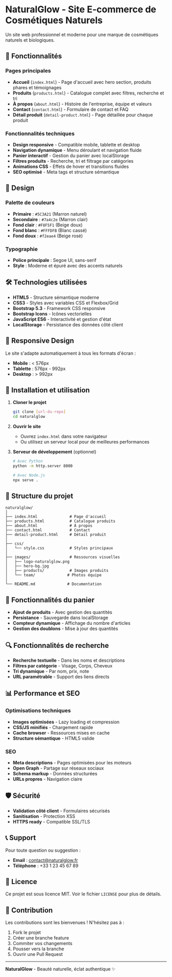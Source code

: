 # NaturalGlow - Site E-commerce de Cosmétiques Naturels

Un site web professionnel et moderne pour une marque de cosmétiques naturels et biologiques.

## 🌟 Fonctionnalités

### Pages principales
- **Accueil** (`index.html`) - Page d'accueil avec hero section, produits phares et témoignages
- **Produits** (`products.html`) - Catalogue complet avec filtres, recherche et tri
- **À propos** (`about.html`) - Histoire de l'entreprise, équipe et valeurs
- **Contact** (`contact.html`) - Formulaire de contact et FAQ
- **Détail produit** (`detail-product.html`) - Page détaillée pour chaque produit

### Fonctionnalités techniques
- **Design responsive** - Compatible mobile, tablette et desktop
- **Navigation dynamique** - Menu déroulant et navigation fluide
- **Panier interactif** - Gestion du panier avec localStorage
- **Filtres produits** - Recherche, tri et filtrage par catégories
- **Animations CSS** - Effets de hover et transitions fluides
- **SEO optimisé** - Meta tags et structure sémantique

## 🎨 Design

### Palette de couleurs
- **Primaire** : `#5C3A21` (Marron naturel)
- **Secondaire** : `#7a4c2e` (Marron clair)
- **Fond clair** : `#F8F5F1` (Beige doux)
- **Fond blanc** : `#FFFDFB` (Blanc cassé)
- **Fond doux** : `#f2eae4` (Beige rosé)

### Typographie
- **Police principale** : Segoe UI, sans-serif
- **Style** : Moderne et épuré avec des accents naturels

## 🛠️ Technologies utilisées

- **HTML5** - Structure sémantique moderne
- **CSS3** - Styles avec variables CSS et Flexbox/Grid
- **Bootstrap 5.3** - Framework CSS responsive
- **Bootstrap Icons** - Icônes vectorielles
- **JavaScript ES6** - Interactivité et gestion d'état
- **LocalStorage** - Persistance des données côté client

## 📱 Responsive Design

Le site s'adapte automatiquement à tous les formats d'écran :
- **Mobile** : < 576px
- **Tablette** : 576px - 992px  
- **Desktop** : > 992px

## 🚀 Installation et utilisation

1. **Cloner le projet**
   ```bash
   git clone [url-du-repo]
   cd naturalglow
   ```

2. **Ouvrir le site**
   - Ouvrez `index.html` dans votre navigateur
   - Ou utilisez un serveur local pour de meilleures performances

3. **Serveur de développement** (optionnel)
   ```bash
   # Avec Python
   python -m http.server 8000
   
   # Avec Node.js
   npx serve .
   ```

## 📁 Structure du projet

```
naturalglow/
│
├── index.html              # Page d'accueil
├── products.html           # Catalogue produits
├── about.html              # À propos
├── contact.html            # Contact
├── detail-product.html     # Détail produit
│
├── css/
│   └── style.css           # Styles principaux
│
├── images/                 # Ressources visuelles
│   ├── logo-naturalglow.png
│   ├── hero-bg.jpg
│   ├── products/           # Images produits
│   └── team/              # Photos équipe
│
└── README.md              # Documentation
```

## 🎯 Fonctionnalités du panier

- **Ajout de produits** - Avec gestion des quantités
- **Persistance** - Sauvegarde dans localStorage
- **Compteur dynamique** - Affichage du nombre d'articles
- **Gestion des doublons** - Mise à jour des quantités

## 🔍 Fonctionnalités de recherche

- **Recherche textuelle** - Dans les noms et descriptions
- **Filtres par catégorie** - Visage, Corps, Cheveux
- **Tri dynamique** - Par nom, prix, note
- **URL paramétrable** - Support des liens directs

## 📊 Performance et SEO

### Optimisations techniques
- **Images optimisées** - Lazy loading et compression
- **CSS/JS minifiés** - Chargement rapide
- **Cache browser** - Ressources mises en cache
- **Structure sémantique** - HTML5 valide

### SEO
- **Meta descriptions** - Pages optimisées pour les moteurs
- **Open Graph** - Partage sur réseaux sociaux
- **Schema markup** - Données structurées
- **URLs propres** - Navigation claire

## 🛡️ Sécurité

- **Validation côté client** - Formulaires sécurisés
- **Sanitisation** - Protection XSS
- **HTTPS ready** - Compatible SSL/TLS

## 📞 Support

Pour toute question ou suggestion :
- **Email** : contact@naturalglow.fr
- **Téléphone** : +33 1 23 45 67 89

## 📝 Licence

Ce projet est sous licence MIT. Voir le fichier `LICENSE` pour plus de détails.

## 🤝 Contribution

Les contributions sont les bienvenues ! N'hésitez pas à :
1. Fork le projet
2. Créer une branche feature
3. Commiter vos changements
4. Pousser vers la branche
5. Ouvrir une Pull Request

---

**NaturalGlow** - Beauté naturelle, éclat authentique ✨
